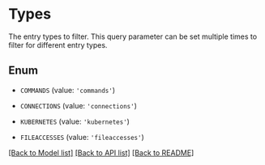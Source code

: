 # Types

The entry types to filter. This query parameter can be set multiple times to filter for different entry types. 

## Enum

* `COMMANDS` (value: `'commands'`)

* `CONNECTIONS` (value: `'connections'`)

* `KUBERNETES` (value: `'kubernetes'`)

* `FILEACCESSES` (value: `'fileaccesses'`)

[[Back to Model list]](../README.md#documentation-for-models) [[Back to API list]](../README.md#documentation-for-api-endpoints) [[Back to README]](../README.md)


